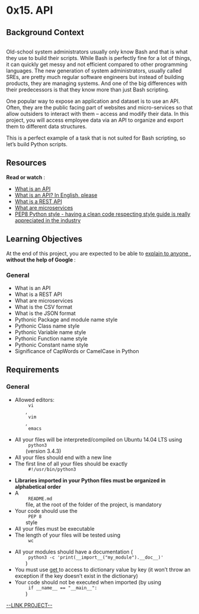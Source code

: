 # 0x15. API

<html>
<div class="panel panel-default" id="project-description">
 <div class="panel-body">
  <h2>
   Background Context
  </h2>
  <p>
   <a href="https://youtu.be/-2kyU6-j8ZQ" target="_blank">
    <img alt="" loading="lazy" src="https://holbertonintranet.s3.amazonaws.com/uploads/medias/2019/6/897638f42eb1bad6605d.png?X-Amz-Algorithm=AWS4-HMAC-SHA256&amp;X-Amz-Credential=AKIARDDGGGOU5BHMTQX4%2F20220908%2Fus-east-1%2Fs3%2Faws4_request&amp;X-Amz-Date=20220908T163328Z&amp;X-Amz-Expires=86400&amp;X-Amz-SignedHeaders=host&amp;X-Amz-Signature=387729571cba4313adb40cae6e39bce8002dd8fdd6c69e5366355b13f4b75832" style=""/>
   </a>
  </p>
  <p>
   Old-school system administrators usually only know Bash and that is what they use to build their scripts. While Bash is perfectly fine for a lot of things, it can quickly get messy and not efficient compared to other programming languages. The new generation of system administrators, usually called SREs, are pretty much regular software engineers but instead of building products, they are managing systems. And one of the big differences with their predecessors is that they know more than just Bash scripting.
  </p>
  <p>
   One popular way to expose an application and dataset is to use an API. Often, they are the public facing part of websites and micro-services so that allow outsiders to interact with them – access and modify their data. In this project, you will access employee data via an API to organize and export them to different data structures.
  </p>
  <p>
   This is a perfect example of a task that is not suited for Bash scripting, so let’s build Python scripts.
  </p>
  <h2>
   Resources
  </h2>
  <p>
   <strong>
    Read or watch
   </strong>
   :
  </p>
  <ul>
   <li>
    <a href="https://www.webopedia.com/definitions/api/" target="_blank" title="What is an API">
     What is an API
    </a>
   </li>
   <li>
    <a href="https://www.freecodecamp.org/news/what-is-an-api-in-english-please-b880a3214a82/" target="_blank" title="What is an API? In English, please">
     What is an API? In English, please
    </a>
   </li>
   <li>
    <a href="https://www.sitepoint.com/rest-api/" target="_blank" title="What is a REST API">
     What is a REST API
    </a>
   </li>
   <li>
    <a href="https://smartbear.com/solutions/microservices/" target="_blank" title="What are microservices">
     What are microservices
    </a>
   </li>
   <li>
    <a href="https://peps.python.org/pep-0008/" target="_blank" title="PEP8 Python style - having a clean code respecting style guide is really appreciated in the industry">
     PEP8 Python style - having a clean code respecting style guide is really appreciated in the industry
    </a>
   </li>
  </ul>
  <h2>
   Learning Objectives
  </h2>
  <p>
   At the end of this project, you are expected to be able to
   <a href="https://fs.blog/feynman-learning-technique/" target="_blank" title="explain to anyone">
    explain to anyone
   </a>
   ,
   <strong>
    without the help of Google
   </strong>
   :
  </p>
  <h3>
   General
  </h3>
  <ul>
   <li>
    What is an API
   </li>
   <li>
    What is a REST API
   </li>
   <li>
    What are microservices
   </li>
   <li>
    What is the CSV format
   </li>
   <li>
    What is the JSON format
   </li>
   <li>
    Pythonic Package and module name style
   </li>
   <li>
    Pythonic Class name style
   </li>
   <li>
    Pythonic Variable name style
   </li>
   <li>
    Pythonic Function name style
   </li>
   <li>
    Pythonic Constant name style
   </li>
   <li>
    Significance of CapWords or CamelCase in Python
   </li>
  </ul>
  <h2>
   Requirements
  </h2>
  <h3>
   General
  </h3>
  <ul>
   <li>
    Allowed editors:
    <code>
     vi
    </code>
    ,
    <code>
     vim
    </code>
    ,
    <code>
     emacs
    </code>
   </li>
   <li>
    All your files will be interpreted/compiled on Ubuntu 14.04 LTS using
    <code>
     python3
    </code>
    (version 3.4.3)
   </li>
   <li>
    All your files should end with a new line
   </li>
   <li>
    The first line of all your files should be exactly
    <code>
     #!/usr/bin/python3
    </code>
   </li>
   <li>
    <strong>
     Libraries imported in your Python files must be organized in alphabetical order
    </strong>
   </li>
   <li>
    A
    <code>
     README.md
    </code>
    file, at the root of the folder of the project, is mandatory
   </li>
   <li>
    Your code should use the
    <code>
     PEP 8
    </code>
    style
   </li>
   <li>
    All your files must be executable
   </li>
   <li>
    The length of your files will be tested using
    <code>
     wc
    </code>
   </li>
   <li>
    All your modules should have a documentation (
    <code>
     python3 -c 'print(__import__("my_module").__doc__)'
    </code>
    )
   </li>
   <li>
    You must use
    <a href="https://docs.python.org/3.4/library/stdtypes.html#dict.get" target="_blank" title="get">
     get
    </a>
    to access to dictionary value by key (it won’t throw an exception if the key doesn’t exist in the dictionary)
   </li>
   <li>
    Your code should not be executed when imported (by using
    <code>
     if __name__ == "__main__":
    </code>
    )
   </li>
  </ul>
 </div>
</div>

[--LINK PROJECT--](https://intranet.hbtn.io/projects/269)
</html>